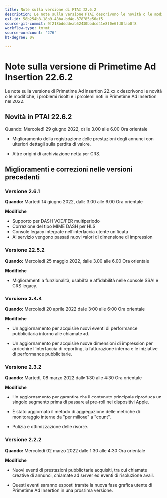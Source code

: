 ```yaml
---
title: Note sulla versione di PTAI 22.6.2
description: Le note sulla versione PTAI descrivono le novità o le modifiche, i problemi risolti e noti in Primetime Ad Insertion nel 2022.
exl-id: 58b254b8-18b9-48ba-bd4e-378785e56af5
source-git-commit: 9f218bddddeab52480bbdcd41e8f0e6fd0fab0f8
workflow-type: tm+mt
source-wordcount: '276'
ht-degree: 0%

---
```


# Note sulla versione di Primetime Ad Insertion 22.6.2

Le note sulla versione di Primetime Ad Insertion 22.xx.x descrivono le novità o le modifiche, i problemi risolti e i problemi noti in Primetime Ad Insertion nel 2022.

## Novità in PTAI 22.6.2

Quando: Mercoledì 29 giugno 2022, dalle 3.00 alle 6.00 Ora orientale

* Miglioramento della registrazione delle prestazioni degli annunci con ulteriori dettagli sulla perdita di valore.

* Altre origini di archiviazione netta per CRS.

## Miglioramenti e correzioni nelle versioni precedenti

### Versione 2.6.1

**Quando:** Martedì 14 giugno 2022, dalle 3.00 alle 6.00 Ora orientale

**Modifiche**

* Supporto per DASH VOD/FER multiperiodo
* Correzione del tipo MIME DASH per HLS
* Console legacy integrate nell’interfaccia utente unificata
* Al servizio vengono passati nuovi valori di dimensione di impression

### Versione 22.5.2

**Quando:** Mercoledì 25 maggio 2022, dalle 3.00 alle 6.00 Ora orientale

**Modifiche**

* Miglioramenti a funzionalità, usabilità e affidabilità nelle console SSAI e CRS legacy.

### Versione 2.4.4

**Quando:** Mercoledì 20 aprile 2022 dalle 3:00 alle 6:00 Ora orientale

**Modifiche**

* Un aggiornamento per acquisire nuovi eventi di performance pubblicitaria intorno alle chiamate ad.

* Un aggiornamento per acquisire nuove dimensioni di impression per arricchire l’interfaccia di reporting, la fatturazione interna e le iniziative di performance pubblicitarie.

### Versione 2.3.2

**Quando:** Martedì, 08 marzo 2022 dalle 1:30 alle 4:30 Ora orientale

**Modifiche**

* Un aggiornamento per garantire che il contenuto principale riproduca un singolo segmento prima di passare al pre-roll nei dispositivi Apple.

* È stato aggiornato il metodo di aggregazione delle metriche di monitoraggio interne da &quot;per milione&quot; a &quot;count&quot;.

* Pulizia e ottimizzazione delle risorse.

### Versione 2.2.2

**Quando:** Mercoledì 02 marzo 2022 dalle 1:30 alle 4:30 Ora orientale

**Modifiche**

* Nuovi eventi di prestazioni pubblicitarie acquisiti, tra cui chiamate creative di annunci, chiamate ad server ed eventi di risoluzione avail.

* Questi eventi saranno esposti tramite la nuova fase grafica utente di Primetime Ad Insertion in una prossima versione.
